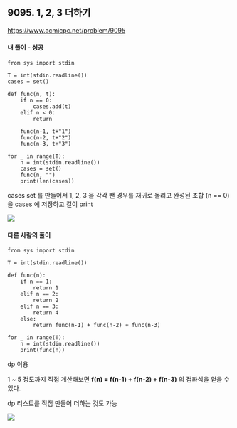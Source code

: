 ## 9095. 1, 2, 3 더하기
https://www.acmicpc.net/problem/9095

#### 내 풀이 - 성공
```
from sys import stdin

T = int(stdin.readline())
cases = set()

def func(n, t):
    if n == 0:
        cases.add(t)
    elif n < 0:
        return
    
    func(n-1, t+"1")
    func(n-2, t+"2")
    func(n-3, t+"3")

for _ in range(T):
    n = int(stdin.readline())
    cases = set()
    func(n, "")
    print(len(cases))
```
cases set 를 만들어서
1, 2, 3 을 각각 뺀 경우를 재귀로 돌리고
완성된 조합 (n == 0) 을 cases 에 저장하고 길이 print

![](https://images.velog.io/images/jsh5408/post/cb5957d5-f7b1-4406-8bb7-751bc1bd1c8e/image.png)

#### 다른 사람의 풀이
```
from sys import stdin

T = int(stdin.readline())

def func(n):
    if n == 1:
        return 1
    elif n == 2:
        return 2
    elif n == 3:
        return 4
    else:
        return func(n-1) + func(n-2) + func(n-3)

for _ in range(T):
    n = int(stdin.readline())
    print(func(n))
```
dp 이용

1 ~ 5 정도까지 직접 계산해보면
**f(n) = f(n-1) + f(n-2) + f(n-3)**
의 점화식을 얻을 수 있다.

dp 리스트를 직접 만들어 더하는 것도 가능

![](https://images.velog.io/images/jsh5408/post/1331ad38-f656-4143-b87c-638045b16e26/image.png)
